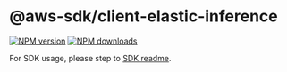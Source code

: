 # @aws-sdk/client-elastic-inference

[![NPM version](https://img.shields.io/npm/v/@aws-sdk/client-elastic-inference/latest.svg)](https://www.npmjs.com/package/@aws-sdk/client-elastic-inference)
[![NPM downloads](https://img.shields.io/npm/dm/@aws-sdk/client-elastic-inference.svg)](https://www.npmjs.com/package/@aws-sdk/client-elastic-inference)

For SDK usage, please step to [SDK readme](https://github.com/aws/aws-sdk-js-v3).
